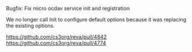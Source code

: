 Bugfix: Fix micro ocdav service init and registration

We no longer call Init to configure default options because it was replacing the existing options.

https://github.com/cs3org/reva/pull/4842
https://github.com/cs3org/reva/pull/4774
